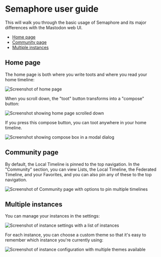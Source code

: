 # Semaphore user guide

This will walk you through the basic usage of Semaphore and its major differences with the Mastodon web UI.

* [Home page](#home-page)
* [Community page](#community-page)
* [Multiple instances](#multiple-instances)

## Home page

The home page is both where you write toots and where you read your home timeline:

![Screenshot of home page](https://github.com/semaphore-social/semaphore/blob/master/docs/Screenshot1.png)

When you scroll down, the "toot" button transforms into a "compose" button:

![Screenshot showing home page scrolled down](https://github.com/semaphore-social/semaphore/blob/master/docs/Screenshot2.png)

If you press this compose button, you can toot anywhere in your home timeline.

![Screenshot showing compose box in a modal dialog](https://github.com/semaphore-social/semaphore/blob/master/docs/Screenshot3.png)

## Community page

By default, the Local Timeline is pinned to the top navigation. In the "Community" section, you can view
Lists, the Local Timeline, the Federated Timeline, and your Favorites, and you can also pin any of these to
the top navigation.

![Screenshot of Community page with options to pin multiple timelines](https://github.com/semaphore-social/semaphore/blob/master/docs/Screenshot4.png)

## Multiple instances

You can manage your instances in the settings:

![Screenshot of instance settings with a list of instances](https://github.com/semaphore-social/semaphore/blob/master/docs/Screenshot5.png)

For each instance, you can choose a custom theme so that it's easy to 
remember which instance you're currently using:

![Screenshot of instance configuration with multiple themes available](https://github.com/semaphore-social/semaphore/blob/master/docs/Screenshot6.png)